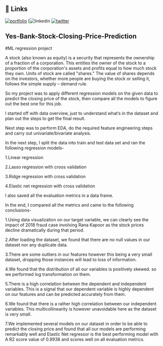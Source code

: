 
## 🔗 Links
[![portfolio](https://img.shields.io/badge/my_portfolio-000?style=for-the-badge&logo=ko-fi&logoColor=white)](https://katherineoelsner.com/)
[![linkedin](https://www.linkedin.com/in/aditya-rekhate-0b320314b)
[![twitter](https://img.shields.io/badge/twitter-1DA1F2?style=for-the-badge&logo=twitter&logoColor=white)](https://twitter.com/)


## Yes-Bank-Stock-Closing-Price-Prediction
#ML regression project

A stock (also known as equity) is a security that represents the ownership of a fraction of a corporation. This entitles the owner of the stock to a proportion of the corporation's assets and profits equal to how much stock they own. Units of stock are called "shares." The value of shares depends on the investors, whether more people are buying the stock or selling it, follows the simple supply – demand rule.

So my project was to apply different regression models on the given data to predict the closing price of the stock, then compare all the models to figure out the best one for this job.

I started off with data overview, just to understand what’s in the dataset and plan out the steps to get the final result.

Next step was to perform EDA, do the required feature engineering steps and carry out univariate/bivariate analysis.

In the next step, I split the data into train and test data set and ran the following regression models-

1.Linear regression

2.Lasso regression with croos validation

3.Ridge regression with cross validation

4.Elastic net regression with cross validation

I also saved all the evaluation metrics in a data frame.

In the end, I compared all the metrics and came to the following conclusions-

1.Using data visualization on our target variable, we can clearly see the impact of 2018 fraud case involving Rana Kapoor as the stock prices decline dramatically during that period.

2.After loading the dataset, we found that there are no null values in our dataset nor any duplicate data.

3.There are some outliers in our features however this being a very small dataset, dropping those instances will lead to loss of information.

4.We found that the distribution of all our variables is positively skewed. so we performed log transformation on them.

5.There is a high correlation between the dependent and independent variables. This is a signal that our dependent variable is highly dependent on our features and can be predicted accurately from them.

6.We found that there is a rather high correlation between our independent variables. This multicollinearity is however unavoidable here as the dataset is very small.

7.We implemented several models on our dataset in order to be able to predict the closing price and found that all our models are performing remarkably well and Elastic Net regressor is the best performing model with A R2 score value of 0.9938 and scores well on all evaluation metrics.
